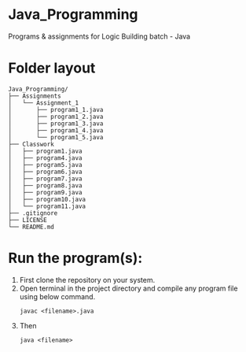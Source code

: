 # Java_Programming
Programs &amp; assignments for Logic Building batch - Java

# Folder layout
```
Java_Programming/
├── Assignments
│   └── Assignment_1
│       ├── program1_1.java
│       ├── program1_2.java
│       ├── program1_3.java
│       ├── program1_4.java
│       └── program1_5.java
├── Classwork
│   ├── program1.java
│   ├── program4.java
│   ├── program5.java
│   ├── program6.java
│   ├── program7.java
│   ├── program8.java
│   ├── program9.java
│   ├── program10.java
│   └── program11.java
├── .gitignore
├── LICENSE
└── README.md
```
# Run the program(s):
  1) First clone the repository on your system.
  2) Open terminal in the project directory and compile any program file using below command. 
 	 ```
	 javac <filename>.java
	 ```
  3) Then
  	 ```
  	 java <filename>
  	 ```

